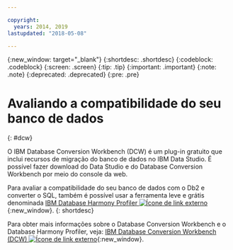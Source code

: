 ```yaml
---

copyright:
  years: 2014, 2019
lastupdated: "2018-05-08"

---
```


<!-- Attribute definitions --> 
{:new_window: target="_blank"}
{:shortdesc: .shortdesc}
{:codeblock: .codeblock}
{:screen: .screen}
{:tip: .tip}
{:important: .important}
{:note: .note}
{:deprecated: .deprecated}
{:pre: .pre}

# Avaliando a compatibilidade do seu banco de dados
{: #dcw}

O IBM Database Conversion Workbench (DCW) é um plug-in gratuito que inclui recursos de migração do banco de dados no IBM Data Studio. É possível fazer download do Data Studio e do Database Conversion Workbench por meio do console da web.

Para avaliar a compatibilidade do seu banco de dados com o Db2 e converter o SQL, também é possível usar a ferramenta leve e grátis denominada [IBM Database Harmony Profiler ![Ícone de link externo](../../icons/launch-glyph.svg "Ícone de link externo")](https://www.ibm.com/developerworks/community/blogs/05901c97-75b2-47a1-9c32-25f748855913/entry/Introducing_DCW_Lite?lang=en){:new_window}.
{: shortdesc}

Para obter mais informações sobre o Database Conversion Workbench e o Database Harmony Profiler, veja: [IBM Database Conversion Workbench (DCW) ![Ícone de link externo](../../icons/launch-glyph.svg "Ícone de link externo")](https://www.ibm.com/support/knowledgecenter/en/SS6NHC/com.ibm.swg.im.dashdb.apdv.porting.doc/doc/c_compat_dcw.html){:new_window}.
